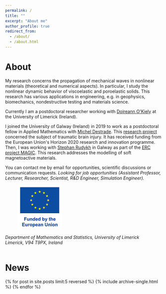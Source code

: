 ```yaml
---
permalink: /
title: ""
excerpt: "About me"
author_profile: true
redirect_from: 
  - /about/
  - /about.html
---
```


About
======

My research concerns the propagation of mechanical waves in nonlinear materials (theoretical and numerical aspects). In particular, I study the nonlinear dynamic behavior of viscoelastic and poroelastic solids. This research has various applications in engineering, e.g. in geophysics, biomechanics, nondestructive testing and materials science.

Currently I am a postdoctoral researcher working with [Doireann O'Kiely](https://www.doireannokiely.com/) at the University of Limerick (Ireland).

I joined the University of Galway (Ireland) in 2019 to work as a postdoctoral fellow in Applied Mathematics with [Michel Destrade](https://www.universityofgalway.ie/science-engineering/school-of-maths/staff-profiles/academic/micheldestrade/). This [research project](https://cordis.europa.eu/project/id/101023950) concerned the subject of traumatic brain injury. It has received funding from the European Union's Horizon 2020 research and innovation programme. Then, I was working with [Stephan Rudykh](https://scholar.google.com/citations?user=gGiZAKUAAAAJ) in Galway as part of the [ERC project MAGIC](https://cordis.europa.eu/project/id/852281). This research addresses the modelling of soft magnetoactive materials.

You can contact me by email for opportunities, scientific discussions or communication requests. <em> Looking for job opportunities (Assistant Professor, Lecturer, Researcher, Scientist, R&D Engineer, Simulation Engineer). </em>

<figure>
  <img src='/images/Logo_EU_V.png' width="143" height="143" alt="EU emblem">
</figure>

<address>
Department of Mathematics and Statistics, University of Limerick<br>
Limerick, V94 T9PX, Ireland​
</address><br>

News
======

{% for post in site.posts limit:5 reversed %}
  {% include archive-single.html %}
{% endfor %}
